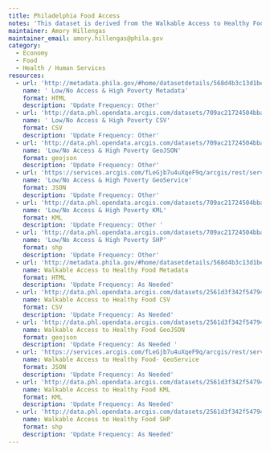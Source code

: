 ```yaml
---
title: Philadelphia Food Access
notes: 'This dataset is derived from the Walkable Access to Healthy Foods in Philadelphia, 2012-2014 report analyses.This dataset is derived from the Walkable Access to Healthy Foods in Philadelphia, 2012-2014 report analyses.'
maintainer: Amory Hillengas
maintainer_email: amory.hillengas@phila.gov
category:
  - Economy
  - Food
  - Health / Human Services
resources:
  - url: 'http://metadata.phila.gov/#home/datasetdetails/568d4b3c13d1bebc0c2a2b0f/representationdetails/568d6a3508547db61713bd06/'
    name: ' Low/No Access & High Poverty Metadata'
    format: HTML
    description: 'Update Frequency: Other'
  - url: 'http://data.phl.opendata.arcgis.com/datasets/709ac21724504bba8e2e899cf64eefda_0.csv'
    name: ' Low/No Access & High Poverty CSV'
    format: CSV
    description: 'Update Frequency: Other'
  - url: 'http://data.phl.opendata.arcgis.com/datasets/709ac21724504bba8e2e899cf64eefda_0.geojson'
    name: 'Low/No Access & High Poverty GeoJSON'
    format: geojson
    description: 'Update Frequency: Other'
  - url: 'https://services.arcgis.com/fLeGjb7u4uXqeF9q/arcgis/rest/services/LNA_HP_Food_Access/FeatureServer/0/query?outFields=*&where=1%3D1'
    name: 'Low/No Access & High Poverty GeoService'
    format: JSON
    description: 'Update Frequency: Other'
  - url: 'http://data.phl.opendata.arcgis.com/datasets/709ac21724504bba8e2e899cf64eefda_0.kml'
    name: 'Low/No Access & High Poverty KML'
    format: KML
    description: 'Update Frequency: Other '
  - url: 'http://data.phl.opendata.arcgis.com/datasets/709ac21724504bba8e2e899cf64eefda_0.zip'
    name: 'Low/No Access & High Poverty SHP'
    format: shp
    description: 'Update Frequency: Other'
  - url: 'http://metadata.phila.gov/#home/datasetdetails/568d4b3c13d1bebc0c2a2b0f/representationdetails/568d4b3c13d1bebc0c2a2b10/'
    name: Walkable Access to Healthy Food Metadata
    format: HTML
    description: 'Update Frequency: As Needed'
  - url: 'http://data.phl.opendata.arcgis.com/datasets/2561d3f342f54794a1bc0a13187a794c_0.csv'
    name: Walkable Access to Healthy Food CSV
    format: CSV
    description: 'Update Frequency: As Needed'
  - url: 'http://data.phl.opendata.arcgis.com/datasets/2561d3f342f54794a1bc0a13187a794c_0.geojson'
    name: Walkable Access to Healthy Food GeoJSON
    format: geojson
    description: 'Update Frequency: As Needed '
  - url: 'https://services.arcgis.com/fLeGjb7u4uXqeF9q/arcgis/rest/services/Walkable_Access_Heathy_Food/FeatureServer/0/query?outFields=*&where=1%3D1'
    name: Walkable Access to Healthy Food- GeoService
    format: JSON
    description: 'Update Frequency: As Needed'
  - url: 'http://data.phl.opendata.arcgis.com/datasets/2561d3f342f54794a1bc0a13187a794c_0.kml'
    name: Walkable Access to Healthy Food KML
    format: KML
    description: 'Update Frequency: As Needed'
  - url: 'http://data.phl.opendata.arcgis.com/datasets/2561d3f342f54794a1bc0a13187a794c_0.zip'
    name: Walkable Access to Healthy Food SHP
    format: shp
    description: 'Update Frequency: As Needed'
---
```

